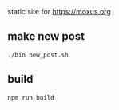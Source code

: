static site for https://moxus.org

## make new post

  `./bin new_post.sh`

## build

  `npm run build`
